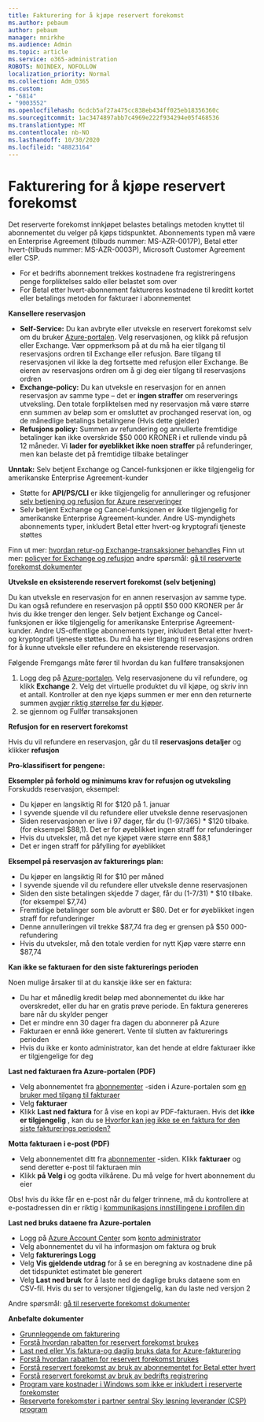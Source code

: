 ```yaml
---
title: Fakturering for å kjøpe reservert forekomst
ms.author: pebaum
author: pebaum
manager: mnirkhe
ms.audience: Admin
ms.topic: article
ms.service: o365-administration
ROBOTS: NOINDEX, NOFOLLOW
localization_priority: Normal
ms.collection: Adm_O365
ms.custom:
- "6814"
- "9003552"
ms.openlocfilehash: 6cdcb5af27a475cc838eb434ff025eb18356360c
ms.sourcegitcommit: 1ac3474897abb7c4969e222f934294e05f468536
ms.translationtype: MT
ms.contentlocale: nb-NO
ms.lasthandoff: 10/30/2020
ms.locfileid: "48823164"
---
```

# <a name="billing-for-reserved-instance-purchase"></a>Fakturering for å kjøpe reservert forekomst

Det reserverte forekomst innkjøpet belastes betalings metoden knyttet til abonnementet du velger på kjøps tidspunktet. Abonnements typen må være en Enterprise Agreement (tilbuds nummer: MS-AZR-0017P), Betal etter hvert-(tilbuds nummer: MS-AZR-0003P), Microsoft Customer Agreement eller CSP.

- For et bedrifts abonnement trekkes kostnadene fra registreringens penge forpliktelses saldo eller belastet som over
- For Betal etter hvert-abonnement faktureres kostnadene til kreditt kortet eller betalings metoden for fakturaer i abonnementet

**Kansellere reservasjon**

- **Self-Service:** Du kan avbryte eller utveksle en reservert forekomst selv om du bruker [Azure-portalen](https://portal.azure.com/#blade/Microsoft_Azure_Reservations/ReservationsBrowseBlade). Velg reservasjonen, og klikk på refusjon eller Exchange. Vær oppmerksom på at du må ha eier tilgang til reservasjons ordren til Exchange eller refusjon. Bare tilgang til reservasjonen vil ikke la deg fortsette med refusjon eller Exchange. Be eieren av reservasjons ordren om å gi deg eier tilgang til reservasjons ordren
- **Exchange-policy:** Du kan utveksle en reservasjon for en annen reservasjon av samme type – det er **ingen straffer** om reserverings utveksling. Den totale forpliktelsen med ny reservasjon må være større enn summen av beløp som er omsluttet av prochanged reservat ion, og de månedlige betalings betalingene (Hvis dette gjelder)
- **Refusjons policy:** Summen av refundering og annullerte fremtidige betalinger kan ikke overskride $50 000 KRONER i et rullende vindu på 12 måneder. Vi **lader for øyeblikket ikke noen straffer** på refunderinger, men kan belaste det på fremtidige tilbake betalinger

**Unntak:** Selv betjent Exchange og Cancel-funksjonen er ikke tilgjengelig for amerikanske Enterprise Agreement-kunder

- Støtte for **API/PS/CLI** er ikke tilgjengelig for annulleringer og refusjoner [selv betjening og refusjon for Azure reserveringer](https://docs.microsoft.com/azure/cost-management-billing/reservations/exchange-and-refund-azure-reservations?WT.mc_id=Portal-Microsoft_Azure_Support)
- Selv betjent Exchange og Cancel-funksjonen er ikke tilgjengelig for amerikanske Enterprise Agreement-kunder. Andre US-myndighets abonnements typer, inkludert Betal etter hvert-og kryptografi tjeneste støttes

Finn ut mer: [hvordan retur-og Exchange-transaksjoner behandles](https://docs.microsoft.com/azure/billing/billing-azure-reservations-self-service-exchange-and-refund?WT.mc_id=Portal-Microsoft_Azure_Support#how-return-and-exchange-transactions-are-processed) Finn ut mer: [policyer for Exchange og refusjon](https://docs.microsoft.com/azure/billing/billing-azure-reservations-self-service-exchange-and-refund?WT.mc_id=Portal-Microsoft_Azure_Support#exchange-policies) andre spørsmål: [gå til reserverte forekomst dokumenter](https://docs.microsoft.com/azure/billing/billing-save-compute-costs-reservations?WT.mc_id=Portal-Microsoft_Azure_Support)

**Utveksle en eksisterende reservert forekomst (selv betjening)**

Du kan utveksle en reservasjon for en annen reservasjon av samme type. Du kan også refundere en reservasjon på opptil $50 000 KRONER per år hvis du ikke trenger den lenger. Selv betjent Exchange og Cancel-funksjonen er ikke tilgjengelig for amerikanske Enterprise Agreement-kunder. Andre US-offentlige abonnements typer, inkludert Betal etter hvert-og kryptografi tjeneste støttes. Du må ha eier tilgang til reservasjons ordren for å kunne utveksle eller refundere en eksisterende reservasjon.

Følgende Fremgangs måte fører til hvordan du kan fullføre transaksjonen

1. Logg deg på [Azure-portalen](https://portal.azure.com/#blade/Microsoft_Azure_Reservations/ReservationsBrowseBlade). Velg reservasjonene du vil refundere, og klikk **Exchange** 2. Velg det virtuelle produktet du vil kjøpe, og skriv inn et antall. Kontroller at den nye kjøps summen er mer enn den returnerte summen [avgjør riktig størrelse før du kjøper](https://docs.microsoft.com/azure/virtual-machines/windows/prepay-reserved-vm-instances?WT.mc_id=Portal-Microsoft_Azure_Support#determine-the-right-vm-size-before-you-buy).
3. se gjennom og Fullfør transaksjonen

**Refusjon for en reservert forekomst**

Hvis du vil refundere en reservasjon, går du til **reservasjons detaljer** og klikker **refusjon**

**Pro-klassifisert for pengene:**

**Eksempler på forhold og minimums krav for refusjon og utveksling** Forskudds reservasjon, eksempel:

- Du kjøper en langsiktig RI for $120 på 1. januar
- I syvende sjuende vil du refundere eller utveksle denne reservasjonen
- Siden reservasjonen er live i 97 dager, får du (1-97/365) * $120 tilbake. (for eksempel $88,1). Det er for øyeblikket ingen straff for refunderinger
- Hvis du utveksler, må det nye kjøpet være større enn $88,1
- Det er ingen straff for påfylling for øyeblikket

**Eksempel på reservasjon av fakturerings plan:**

- Du kjøper en langsiktig RI for $10 per måned
- I syvende sjuende vil du refundere eller utveksle denne reservasjonen
- Siden den siste betalingen skjedde 7 dager, får du (1-7/31) * $10 tilbake. (for eksempel $7,74)
- Fremtidige betalinger som ble avbrutt er $80. Det er for øyeblikket ingen straff for refunderinger
- Denne annulleringen vil trekke $87,74 fra deg er grensen på $50 000-refundering
- Hvis du utveksler, må den totale verdien for nytt Kjøp være større enn $87,74

**Kan ikke se fakturaen for den siste fakturerings perioden**

Noen mulige årsaker til at du kanskje ikke ser en faktura:

- Du har et månedlig kredit beløp med abonnementet du ikke har overskredet, eller du har en gratis prøve periode. En faktura genereres bare når du skylder penger
- Det er mindre enn 30 dager fra dagen du abonnerer på Azure
- Fakturaen er ennå ikke generert. Vente til slutten av fakturerings perioden
- Hvis du ikke er konto administrator, kan det hende at eldre fakturaer ikke er tilgjengelige for deg

**Last ned fakturaen fra Azure-portalen (PDF)**

- Velg abonnementet fra [abonnementer](https://portal.azure.com/#blade/Microsoft_Azure_Billing/SubscriptionsBlade) -siden i Azure-portalen som [en bruker med tilgang til fakturaer](https://docs.microsoft.com/azure/billing/billing-manage-access?WT.mc_id=Portal-Microsoft_Azure_Support)
- Velg **fakturaer**
- Klikk **Last ned faktura** for å vise en kopi av PDF-fakturaen. Hvis det **ikke er tilgjengelig** , kan du se [Hvorfor kan jeg ikke se en faktura for den siste fakturerings perioden?](https://docs.microsoft.com/azure/billing/billing-download-azure-invoice-daily-usage-date?WT.mc_id=Portal-Microsoft_Azure_Support#noinvoice)

**Motta fakturaen i e-post (PDF)**

- Velg abonnementet ditt fra [abonnementer](https://portal.azure.com/#blade/Microsoft_Azure_Billing/SubscriptionsBlade) -siden. Klikk **fakturaer** og send deretter e-post til fakturaen min
- Klikk **på Velg i** og godta vilkårene. Du må velge for hvert abonnement du eier

Obs! hvis du ikke får en e-post når du følger trinnene, må du kontrollere at e-postadressen din er riktig i [kommunikasjons innstillingene i profilen din](https://account.windowsazure.com/profile)

**Last ned bruks dataene fra Azure-portalen**

- Logg på [Azure Account Center](https://account.windowsazure.com/Subscriptions) som [konto administrator](https://docs.microsoft.com/azure/billing/billing-subscription-transfer?WT.mc_id=Portal-Microsoft_Azure_Support#whoisaa)
- Velg abonnementet du vil ha informasjon om faktura og bruk
- Velg **fakturerings Logg**
- Velg **Vis gjeldende utdrag** for å se en beregning av kostnadene dine på det tidspunktet estimatet ble generert
- Velg **Last ned bruk** for å laste ned de daglige bruks dataene som en CSV-fil. Hvis du ser to versjoner tilgjengelig, kan du laste ned versjon 2

Andre spørsmål: [gå til reserverte forekomst dokumenter](https://docs.microsoft.com/azure/billing/billing-save-compute-costs-reservations?WT.mc_id=Portal-Microsoft_Azure_Support)

**Anbefalte dokumenter**

- [Grunnleggende om fakturering](https://docs.microsoft.com/partner-center/billing-basics/?WT.mc_id=Portal-Microsoft_Azure_Support)
- [Forstå hvordan rabatten for reservert forekomst brukes](https://docs.microsoft.com/azure/billing/billing-understand-vm-reservation-charges/?WT.mc_id=Portal-Microsoft_Azure_Support)
- [Last ned eller Vis faktura-og daglig bruks data for Azure-fakturering](https://docs.microsoft.com/azure/billing/billing-download-azure-invoice-daily-usage-date?WT.mc_id=Portal-Microsoft_Azure_Support)
- [Forstå hvordan rabatten for reservert forekomst brukes](https://docs.microsoft.com/azure/billing/billing-understand-vm-reservation-charges/?WT.mc_id=Portal-Microsoft_Azure_Support)
- [Forstå reservert forekomst av bruk av abonnementet for Betal etter hvert](https://docs.microsoft.com/azure/billing/billing-understand-reserved-instance-usage/?WT.mc_id=Portal-Microsoft_Azure_Support)
- [Forstå reservert forekomst av bruk av bedrifts registrering](https://docs.microsoft.com/azure/billing/billing-understand-reserved-instance-usage-ea/?WT.mc_id=Portal-Microsoft_Azure_Support)
- [Program vare kostnader i Windows som ikke er inkludert i reserverte forekomster](https://docs.microsoft.com/azure/billing/billing-reserved-instance-windows-software-costs/?WT.mc_id=Portal-Microsoft_Azure_Support)
- [Reserverte forekomster i partner sentral Sky løsning leverandør (CSP) program](https://docs.microsoft.com/partner-center/azure-reservations/?WT.mc_id=Portal-Microsoft_Azure_Support)